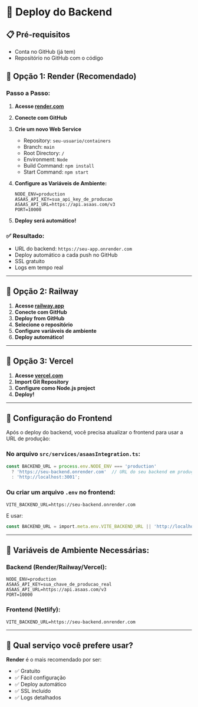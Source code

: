 # 🚀 Deploy do Backend

## 📋 Pré-requisitos
- Conta no GitHub (já tem)
- Repositório no GitHub com o código

## 🎯 Opção 1: Render (Recomendado)

### Passo a Passo:

1. **Acesse [render.com](https://render.com)**
2. **Conecte com GitHub**
3. **Crie um novo Web Service**
   - Repository: `seu-usuario/containers`
   - Branch: `main`
   - Root Directory: `/`
   - Environment: `Node`
   - Build Command: `npm install`
   - Start Command: `npm start`

4. **Configure as Variáveis de Ambiente:**
   ```
   NODE_ENV=production
   ASAAS_API_KEY=sua_api_key_de_producao
   ASAAS_API_URL=https://api.asaas.com/v3
   PORT=10000
   ```

5. **Deploy será automático!**

### ✅ Resultado:
- URL do backend: `https://seu-app.onrender.com`
- Deploy automático a cada push no GitHub
- SSL gratuito
- Logs em tempo real

---

## 🎯 Opção 2: Railway

1. **Acesse [railway.app](https://railway.app)**
2. **Conecte com GitHub**
3. **Deploy from GitHub**
4. **Selecione o repositório**
5. **Configure variáveis de ambiente**
6. **Deploy automático!**

---

## 🎯 Opção 3: Vercel

1. **Acesse [vercel.com](https://vercel.com)**
2. **Import Git Repository**
3. **Configure como Node.js project**
4. **Deploy!**

---

## 🔧 Configuração do Frontend

Após o deploy do backend, você precisa atualizar o frontend para usar a URL de produção:

### No arquivo `src/services/asaasIntegration.ts`:

```typescript
const BACKEND_URL = process.env.NODE_ENV === 'production' 
  ? 'https://seu-backend.onrender.com'  // URL do seu backend em produção
  : 'http://localhost:3001';
```

### Ou criar um arquivo `.env` no frontend:

```
VITE_BACKEND_URL=https://seu-backend.onrender.com
```

E usar:
```typescript
const BACKEND_URL = import.meta.env.VITE_BACKEND_URL || 'http://localhost:3001';
```

---

## 🔐 Variáveis de Ambiente Necessárias:

### Backend (Render/Railway/Vercel):
```
NODE_ENV=production
ASAAS_API_KEY=sua_chave_de_producao_real
ASAAS_API_URL=https://api.asaas.com/v3
PORT=10000
```

### Frontend (Netlify):
```
VITE_BACKEND_URL=https://seu-backend.onrender.com
```

---

## 🎯 Qual serviço você prefere usar?

**Render** é o mais recomendado por ser:
- ✅ Gratuito
- ✅ Fácil configuração
- ✅ Deploy automático
- ✅ SSL incluído
- ✅ Logs detalhados
